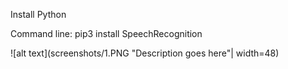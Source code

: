 Install Python

Command line:
pip3 install SpeechRecognition

![alt text](screenshots/1.PNG "Description goes here"| width=48)
